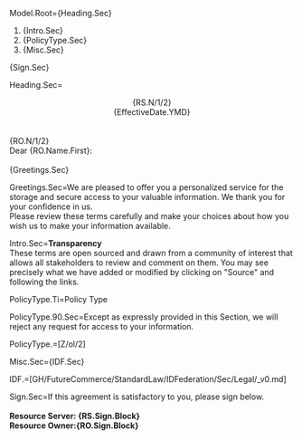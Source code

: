 Model.Root={Heading.Sec}<br><ol><li>{Intro.Sec}<li>{PolicyType.Sec}<li>{Misc.Sec}</ol>{Sign.Sec}

Heading.Sec=<center>{RS.N/1/2}<br>{EffectiveDate.YMD}</center><br><br>{RO.N/1/2}<br>Dear {RO.Name.First}:<br><br>{Greetings.Sec}

Greetings.Sec=We are pleased to offer you a personalized service for the storage and secure access to your valuable information.  We thank you for your confidence in us. <br>Please review these terms carefully and make your choices about how you wish us to make your information available. 

Intro.Sec=<b>Transparency</b><br>These terms are open sourced and drawn from a community of interest that allows all stakeholders to review and comment on them.  You may see precisely what we have added or modified by clicking on "Source" and following the links. 
 
PolicyType.Ti=Policy Type

PolicyType.90.Sec=Except as expressly provided in this Section, we will reject any request for access to your information.

PolicyType.=[Z/ol/2]

Misc.Sec={IDF.Sec}

IDF.=[GH/FutureCommerce/StandardLaw/IDFederation/Sec/Legal/_v0.md]

Sign.Sec=If this agreement is satisfactory to you, please sign below.<br><br><b><b>Resource Server:</b> {RS.Sign.Block}<br><b>Resource Owner:</b>{RO.Sign.Block}
